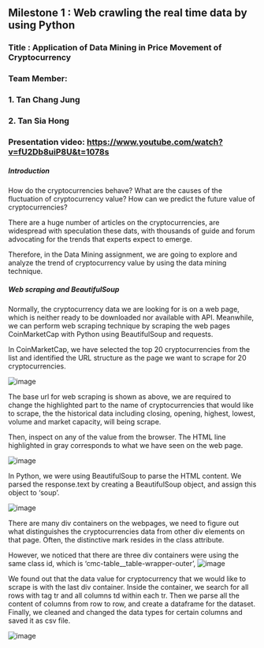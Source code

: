 ## Milestone 1 : Web crawling the real time data by using Python

### Title : Application of Data Mining in Price Movement of Cryptocurrency

### Team Member: 
### 1. Tan Chang Jung
### 2. Tan Sia Hong

### Presentation video: https://www.youtube.com/watch?v=fU2Db8uiP8U&t=1078s

##### Introduction
How do the cryptocurrencies behave? What are the causes of the fluctuation of cryptocurrency value? How can we predict the future value of cryptocurrencies? 

There are a huge number of articles on the cryptocurrencies, are widespread with speculation these dats, with thousands of guide and forum advocating for the trends that experts expect to emerge.

Therefore, in the Data Mining assignment, we are going to explore and analyze the trend of cryptocurrency value by using the data mining technique.

##### Web scraping and BeautifulSoup 
Normally, the cryptocurrency data we are looking for is on a web page, which is neither ready to be downloaded nor available with API. Meanwhile, we can perform web scraping technique by scraping the web pages CoinMarketCap with Python using BeautifulSoup and requests. 

In CoinMarketCap, we have selected the top 20 cryptocurrencies from the list and identified the URL structure as the page we want to scrape for 20 cryptocurrencies.  

![image](https://user-images.githubusercontent.com/55917583/85194587-87ec3e80-b300-11ea-9893-fc97e8181e50.png)

The base url for web scraping is shown as above, we are required to change the highlighted part to the name of cryptocurrencies that would like to scrape, the the historical data including closing, opening, highest, lowest, volume and market capacity, will being scrape.  

Then, inspect on any of the value from the browser. The HTML line highlighted in gray corresponds to what we have seen on the web page.

![image](https://user-images.githubusercontent.com/55917583/85194638-a5b9a380-b300-11ea-9e04-949c41806f2f.png)

In Python, we were using BeautifulSoup to parse the HTML content. We parsed the response.text by creating a BeautifulSoup object, and assign this object to ‘soup’. 

![image](https://user-images.githubusercontent.com/55917583/85194712-be29be00-b300-11ea-8c1f-4e1ea0b9e35e.png)

There are many div containers on the webpages, we need to figure out what distinguishes the cryptocurrencies data from other div elements on that page. Often, the distinctive mark resides in the class attribute.  

However, we noticed that there are three div containers were using the same class id, which is ‘cmc-table__table-wrapper-outer’,
![image](https://user-images.githubusercontent.com/55917583/85194757-d7326f00-b300-11ea-82be-396d5847c2f7.png)

We found out that the data value for cryptocurrency that we would like to scrape is with the last div container. Inside the container, we search for all rows with tag tr and all columns td within each tr. Then we parse all the content of columns from row to row, and create a dataframe for the dataset. Finally, we cleaned and changed the data types for certain columns and saved it as csv file.

![image](https://user-images.githubusercontent.com/55917583/85194778-ec0f0280-b300-11ea-867c-eb1796b66597.png)
